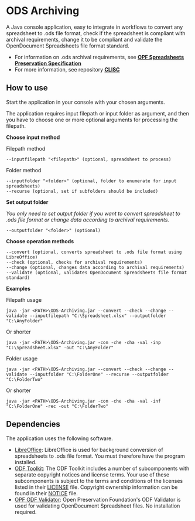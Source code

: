 # ODS Archiving

A Java console application, easy to integrate in workflows to convert any spreadsheet to .ods file format, check if the spreadsheet is compliant with archival requirements, change it to be compliant and validate the OpenDocument Spreadsheets file format standard.

* For information on .ods archival requirements, see **[OPF Spreadsheets Preservation Specification](https://github.com/opf-labs/Spreadsheets-Preservation-Specification/blob/main/v1.0/Specification.md#41-opendocument-spreadsheets)**
* For more information, see repository **[CLISC](https://github.com/Asbjoedt/CLISC)**

## How to use

Start the application in your console with your chosen arguments.

The application requires input filepath or input folder as argument, and then you have to choose one or more optional arguments for processing the filepath.

**Choose input method**

Filepath method
```
--inputfilepath "<filepath>" (optional, spreadsheet to process)
```
Folder method
```
--inputfolder "<folder>" (optional, folder to enumerate for input spreadsheets)
--recurse (optional, set if subfolders should be included)
```

**Set output folder**

*You only need to set output folder if you want to convert spreadsheet to .ods file format or change data according to archival requirements.*

```
--outputfolder "<folder>" (optional)
```

**Choose operation methods**

```
--convert (optional, converts spreadsheet to .ods file format using LibreOffice)
--check (optional, checks for archival requirements)
--change (optional, changes data according to archival requirements)
--validate (optional, validates OpenDocument Spreadsheets file format standard)
```
**Examples**

Filepath usage
```
java -jar <PATH>\ODS-Archiving.jar --convert --check --change --validate --inputfilepath "C:\Spreadsheet.xlsx" --outputfolder "C:\AnyFolder"
```
Or shorter
```
java -jar <PATH>\ODS-Archiving.jar -con -che -cha -val -inp "C:\Spreadsheet.xlsx" -out "C:\AnyFolder"
```
Folder usage
```
java -jar <PATH>\ODS-Archiving.jar --convert --check --change --validate --inputfolder "C:\FolderOne" --recurse --outputfolder "C:\FolderTwo"
```
Or shorter
```
java -jar <PATH>\ODS-Archiving.jar -con -che -cha -val -inf "C:\FolderOne" -rec -out "C:\FolderTwo"
```

## Dependencies

The application uses the following software.
* [LibreOffice](https://www.libreoffice.org/): LibreOffice is used for background conversion of spreadsheets to .ods file format. You must therefore have the program installed.
* [ODF Toolkit](https://odftoolkit.org/): The ODF Toolkit includes a number of subcomponents with separate copyright notices and license terms. Your use of these subcomponents is subject to the terms and conditions of the licenses listed in their [LICENSE](https://github.com/tdf/odftoolkit/blob/master/LICENSE) file. Copyright ownership information can be found in their [NOTICE](https://github.com/tdf/odftoolkit/blob/master/NOTICE) file.
* [OPF ODF Validator](https://github.com/opf-labs/odf-validator): Open Preservation Foundation's ODF Validator is used for validating OpenDocument Spreadsheet files. No installation required.
